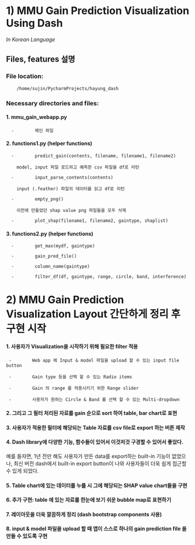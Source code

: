 # 1) MMU Gain Prediction Visualization Using Dash
*In Korean Language*
 

## Files, features 설명

### File location:

        /home/sujin/PycharmProjects/hayung_dash

### Necessary directories and files:

#### 1.   mmu_gain_webapp.py

      -        메인 파일

#### 2.   functions1.py (helper functions)

      -        predict_gain(contents, filename, filename1, filename2)

        model, input 파일 로드하고 예측한 csv 파일을 df로 리턴

      -        input_parse_contents(contents)

        input (.feather) 파일의 데이터를 읽고 df로 리턴

      -        empty_png()

        이전에 만들었던 shap value png 파일들을 모두 삭제

      -        plot_shap(filename1, filename2, gaintype, shaplist)
  

#### 3.  functions2.py (helper functions)

      -        get_max(mydf, gaintype)

      -        gain_pred_file()

      -        column_name(gaintype)

      -        filter_df(df, gaintype, range, circle, band, interference)
      
      
      



# 2) MMU Gain Prediction Visualization Layout 간단하게 정리 후 구현 시작

####   1. 사용자가 Visualization을 시작하기 위해 필요한 filter 적용

     -        Web app 에 Input & model 파일을 upload 할 수 있는 input file button

     -        Gain type 등을 선택 할 수 있는 Radio items

     -        Gain 의 range 를 적용시키기 위한 Range slider

     -        사용자가 원하는 Circle & Band 를 선택 할 수 있는 Multi-dropdown

####   2.  그리고 그 필터 처리된 자료를 gain 순으로 sort 하여 table, bar chart로 표현

####   3.  사용자가 적용한 필터에 해당되는 Table 자료를 csv file로 export 하는 버튼 제작

####   4. Dash library에 다양한 기능, 함수들이 있어서 이것저것 구경할 수 있어서 좋았다. 
예를 들자면, 1년 전만 해도 사용자가 만든 data를 export하는 built-in 기능이 없었으나, 
최신 버전 dash에서 built-in export button이 나와 사용자들이 더욱 쉽게 접근할 수 있게 되었다.

####   5. Table chart에 있는 데이터를 누를 시 그에 해당되는 SHAP value chart들을 구현

####   6. 추가 구현: table 에 있는 자료를 한눈에 보기 쉬운 bubble map로 표현하기

####   7. 레이아웃을 더욱 깔끔하게 정리 (dash bootstrap components 사용)

####   8. input & model 파일을 upload 할 때 앱이 스스로 하나의 gain prediction file 을 만들 수 있도록 구현
